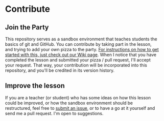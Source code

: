 # Contribute

## Join the Party
This repository serves as a sandbox environment that teaches students the basics of git and GitHub. 
You can contribute by taking part in the lesson, and trying to add your own pizza to the party. 
[For instructions on how to get started with this, just check out our Wiki page](https://github.com/WoutDLN/pizzaParty/wiki).
When I notice that you have completed the lesson and submitted your pizza / pull request, I'll accept your request.
That way, your contribution will be incorporated into this repository, and you'll be credited in its version history.

## Improve the lesson
If you are a teacher (or student) who has some ideas on how this lesson could be improved, or how the sandbox environment should be restructured, feel free to [submit an issue](https://github.com/WoutDLN/pizzaParty/issues), or to have a go at it yourself and send me a pull request. I'm open to suggestions.
